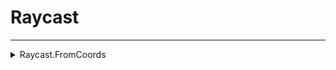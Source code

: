 # Raycast
---
<details><summary markdown="span">
Raycast.FromCoords</summary>

---

#### Raycast from a set of coordinates to another

##### `Client`
##### Lib.Raycast.FromCoords(coords1, coords2, flags?)

#### Parameters
- **coords1**: vector3 - The coordinates to raycast from
- **coords2**: vector3 </example> - The coordinates to raycast to<example>vector3(0.0, 0.0, 0.0)
- **flags?**: number - The flags to use for the raycast
#### Return
- **return**: boolean, number, vector3, vector3, number - The hit, entity hit, end coordinates, surface normal, material

---
</details>

